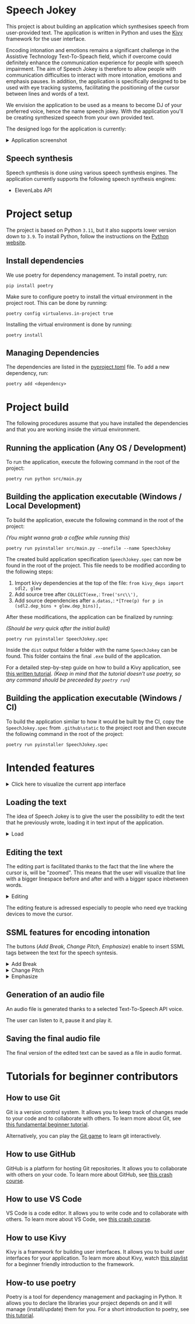 # Speech Jokey

This project is about building an application which synthesises speech from user-provided text. The application is written in Python and uses the [Kivy](https://kivy.org/#home) framework for the user interface.

Encoding intonation and emotions remains a significant challenge in the Assistive Technology Text-To-Speach field, which if overcome could definitely enhance the communication experience for people with speech impairment. The aim of Speech Jokey is therefore to allow people with communication difficulties to interact with more intonation, emotions and emphasis pauses. 
In addition, the application is specifically designed to be used with eye tracking systems, facilitating the positioning of the cursor between lines and words of a text.  

We envision the application to be used as a means to become DJ of your preferred voice, hence the name speech jokey. With the application you'll be creating synthesized speech from your own provided text.

The designed logo for the application is currently: 

<details><summary>Application screenshot</summary><img a="https://github.com/HackXIt/assist-heidi-speech-jokey/assets/1595680/74a5821a-faea-4734-90e4-1d00d71938d4"/></details>

## Speech synthesis
Speech synthesis is done using various speech synthesis engines. The application currently supports the following speech synthesis engines:
* ElevenLabs API

# Project setup
The project is based on Python `3.11`, but it also supports lower version down to `3.9`. To install Python, follow the instructions on the [Python website](https://www.python.org/downloads/).

## Install dependencies
We use poetry for dependency management. To install poetry, run:
```
pip install poetry
```

Make sure to configure poetry to install the virtual environment in the project root. This can be done by running:
```
poetry config virtualenvs.in-project true
```

Installing the virtual environment is done by running:
```
poetry install
```

## Managing Dependencies
The dependencies are listed in the [pyproject.toml](pyproject.toml) file. To add a new dependency, run:
```
poetry add <dependency>
```

# Project build
The following procedures assume that you have installed the dependencies and that you are working inside the virtual environment.

## Running the application (Any OS / Development)
To run the application, execute the following command in the root of the project:
```
poetry run python src/main.py
```

## Building the application executable (Windows / Local Development)
To build the application, execute the following command in the root of the project:

_(You might wanna grab a coffee while running this)_
```
poetry run pyinstaller src/main.py --onefile --name SpeechJokey
```

The created build application specification `SpeechJokey.spec` can now be found in the root of the project.
This file needs to be modified according to the following steps:
1. Import kivy dependencies at the top of the file: `from kivy_deps import sdl2, glew`
2. Add source tree after `COLLECT(exe,`: `Tree('src\\'),`
3. Add source dependencies after `a.datas,`: `*[Tree(p) for p in (sdl2.dep_bins + glew.dep_bins)],`

After these modifications, the application can be finalized by running:

_(Should be very quick after the initial build)_
```
poetry run pyinstaller SpeechJokey.spec
```

Inside the `dist` output folder a folder with the name `SpeechJokey` can be found. This folder contains the final `.exe` build of the application.

For a detailed step-by-step guide on how to build a Kivy application, see [this written tutorial](https://github.com/CovidCoder/Kivy-App-Package-Windows-Tutorial/blob/master/KivyPackageTut.md). 
_(Keep in mind that the tutorial doesn't use poetry, so any command should be preceeded by `poetry run`)_

## Building the application executable (Windows / CI)
To build the application similar to how it would be built by the CI, copy the `SpeechJokey.spec` from `.github\static` to the project root and then execute the following command in the root of the project:
```
poetry run pyinstaller SpeechJokey.spec
```

# Intended features  
<details><summary>Click here to visualize the current app interface</summary><img a="https://github.com/martinatumsich/git-exercise/assets/146335643/c96a5033-ebfb-47ac-b21d-06b50eb91605"/></details>

## Loading the text
The idea of Speech Jokey is to give the user the possibility to edit the text that he previously wrote, loading it in text input of the application. 
<details><summary>Load</summary><img a="https://github.com/ChiaraCalvo/git-exercise/assets/146334030/f61731c8-2529-4369-a9df-3a00e0e86f1c"/></details>

## Editing the text
The editing part is facilitated thanks to the fact that the line where the cursor is, will be "zoomed". This means that the user will visualize that line with a bigger linespace before and
after and with a bigger space inbetween words. 
<details><summary>Editing</summary><img a="https://github.com/ChiaraCalvo/git-exercise/assets/146334030/9fe969ae-a399-4d36-9f8d-ca0d118edc63"/></details>

The editing feature is adressed especially to people who need eye tracking devices to move the cursor. 

## SSML features for encoding intonation
The buttons (_Add Break, Change Pitch, Emphasize_) enable to insert SSML tags between the text for the speech syntesis. 
<details><summary>Add Break</summary><img a="https://github.com/ChiaraCalvo/git-exercise/assets/146334030/39508a72-aee9-49f7-aa97-c2bd5eb76607"/></details>
<details><summary>Change Pitch</summary><img a="https://github.com/ChiaraCalvo/git-exercise/assets/146334030/31dca5c9-76db-4a04-8b6d-3eef8a2f97f8"/></details>
<details><summary>Emphasize</summary><img a="https://github.com/ChiaraCalvo/git-exercise/assets/146334030/31dca5c9-76db-4a04-8b6d-3eef8a2f97f8"/></details>

## Generation of an audio file 
An audio file is generated thanks to a selected Text-To-Speech API voice. 

The user can listen to it, pause it and play it. 

## Saving the final audio file 
The final version of the edited text can be saved as a file in audio format.



# Tutorials for beginner contributors
## How to use Git
Git is a version control system. It allows you to keep track of changes made to your code and to collaborate with others. To learn more about Git, see [this fundamental beginner tutorial](https://www.youtube.com/watch?v=HVsySz-h9r4).

Alternatively, you can play the [Git game](https://ohmygit.org/) to learn git interactively.

## How to use GitHub
GitHub is a platform for hosting Git repositories. It allows you to collaborate with others on your code. To learn more about GitHub, see [this crash course](https://www.youtube.com/watch?v=iv8rSLsi1xo).

## How to use VS Code
VS Code is a code editor. It allows you to write code and to collaborate with others. To learn more about VS Code, see [this crash course](https://www.youtube.com/watch?v=WPqXP_kLzpo).

## How to use Kivy
Kivy is a framework for building user interfaces. It allows you to build user interfaces for your application. To learn more about Kivy, watch [this playlist](https://www.youtube.com/playlist?list=PLCC34OHNcOtpz7PJQ7Tv7hqFBP_xDDjqg) for a beginner friendly introduction to the framework.

## How-to use poetry
Poetry is a tool for dependency management and packaging in Python. It allows you to declare the libraries your project depends on and it will manage (install/update) them for you.
For a short introduction to poetry, see [this tutorial](https://python-poetry.org/docs/basic-usage/).